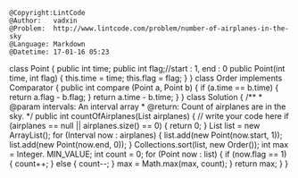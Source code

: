 ```
@Copyright:LintCode
@Author:   vadxin
@Problem:  http://www.lintcode.com/problem/number-of-airplanes-in-the-sky
@Language: Markdown
@Datetime: 17-01-16 05:23
```

class Point {
    public int time;
    public int flag;//start : 1, end : 0
    public Point(int time, int flag) {
        this.time = time;
        this.flag = flag;
    }
}
class Order implements Comparator<Point> {
    public int compare (Point a, Point b) {
        if (a.time == b.time) {
            return a.flag - b.flag;
        }
        return a.time - b.time;
    }
}
class Solution {
    /**
     * @param intervals: An interval array
     * @return: Count of airplanes are in the sky.
     */
    public int countOfAirplanes(List<Interval> airplanes) { 
        // write your code here
        if (airplanes == null || airplanes.size() == 0) {
            return 0;
        }
        List<Point> list = new ArrayList<Point>();
        for (Interval now : airplanes) {
            list.add(new Point(now.start, 1));
            list.add(new Point(now.end, 0));
        }
        Collections.sort(list, new Order());
        int max = Integer. MIN_VALUE;
        int count = 0;
        for (Point now : list) {
            if (now.flag == 1) {
                count++;
            } else {
                count--;
            }
            max = Math.max(max, count);
        }
        return max;
    }
}